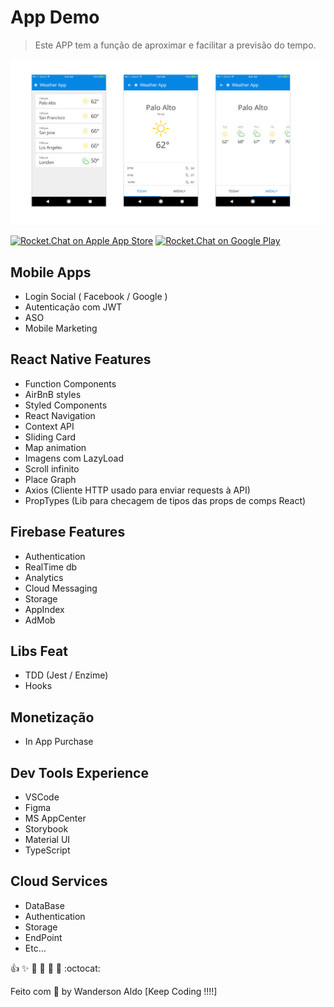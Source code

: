 # App Demo

> Este APP tem a função de aproximar e facilitar a previsão do tempo.

![App Demo](/src/assets/app-sg-cidadao.png "App Demo")

[![Rocket.Chat on Apple App Store](https://user-images.githubusercontent.com/551004/29770691-a2082ff4-8bc6-11e7-89a6-964cd405ea8e.png)](https://itunes.apple.com/us/app/rocket-chat/id1148741252?mt=8)
[![Rocket.Chat on Google Play](https://user-images.githubusercontent.com/551004/29770692-a20975c6-8bc6-11e7-8ab0-1cde275496e0.png)](https://play.google.com/store/apps/details?id=chat.rocket.android)  

## Mobile Apps

+ Login Social ( Facebook / Google )
+ Autenticação com JWT
+ ASO
+ Mobile Marketing

## React Native Features

+ Function Components
+ AirBnB styles
+ Styled Components
+ React Navigation
+ Context API
+ Sliding Card
+ Map animation
+ Imagens com LazyLoad
+ Scroll infinito
+ Place Graph
+ Axios (Cliente HTTP usado para enviar requests à API)
+ PropTypes (Lib para checagem de tipos das props de comps React)

## Firebase Features

+ Authentication
+ RealTime db
+ Analytics
+ Cloud Messaging
+ Storage
+ AppIndex
+ AdMob

## Libs Feat

+ TDD (Jest / Enzime)
+ Hooks

## Monetização

+ In App Purchase

## Dev Tools Experience

+ VSCode
+ Figma
+ MS AppCenter
+ Storybook
+ Material UI
+ TypeScript

## Cloud Services

+ DataBase
+ Authentication
+ Storage
+ EndPoint
+ Etc...

:+1: :sparkles: :camel: :tada: :rocket: :metal: :octocat:

Feito com 💖 by Wanderson Aldo [Keep Coding !!!!]

